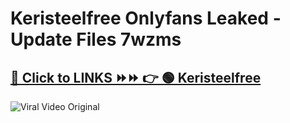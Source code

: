 
 # Keristeelfree Onlyfans Leaked - Update Files 7wzms

## <h2><a href="https://clipsfans.com/Keristeelfree&ref=git">🔗 Click to LINKS ⏩⏩ 👉 🟢 Keristeelfree </a></h2>

<a href="https://clipsfans.com/Keristeelfree&ref=git" rel="nofollow" data-target="animated-image.originalLink"><img src="https://i.ibb.co.com/xMMVF88/686577567.gif" alt="Viral Video Original" style="max-width: 100%; display: inline-block;" data-target="animated-image.originalImage"></a>

